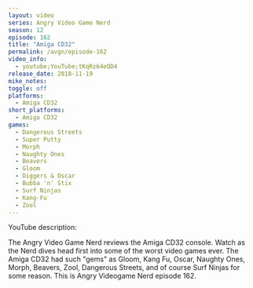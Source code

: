 ```yaml
---
layout: video
series: Angry Video Game Nerd
season: 12
episode: 162
title: "Amiga CD32"
permalink: /avgn/episode-162
video_info:
  - youtube;YouTube;tKqRz64eQD4
release_date: 2018-11-19
mike_notes:
toggle: off
platforms:
  - Amiga CD32
short_platforms:
  - Amiga CD32
games:
  - Dangerous Streets
  - Super Putty
  - Morph
  - Naughty Ones
  - Beavers
  - Gloom
  - Diggers & Oscar
  - Bubba 'n' Stix
  - Surf Ninjas
  - Kang-Fu
  - Zool
---
```


<p class="yt-description">YouTube description:</p>

The Angry Video Game Nerd reviews the Amiga CD32 console. Watch as the Nerd dives head first into some of the worst video games ever. The Amiga CD32 had such "gems" as Gloom, Kang Fu, Oscar, Naughty Ones, Morph, Beavers, Zool, Dangerous Streets, and of course Surf Ninjas for some reason. This is Angry Videogame Nerd episode 162.